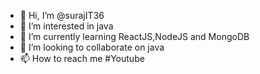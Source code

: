 - 👋 Hi, I’m @surajIT36
- 👀 I’m interested in java 
- 🌱 I’m currently learning ReactJS,NodeJS and MongoDB
- 💞️ I’m looking to collaborate on java
- 📫 How to reach me #Youtube

<!---
surajIT36/surajIT36 is a ✨ special ✨ repository because its `README.md` (this file) appears on your GitHub profile.
You can click the Preview link to take a look at your changes.
--->
